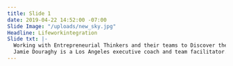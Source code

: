 ```yaml
---
title: Slide 1
date: 2019-04-22 14:52:00 -07:00
Slide Image: "/uploads/new_sky.jpg"
Headline: Lifeworkintegration
Slide txt: |-
  Working with Entrepreneurial Thinkers and their teams to Discover their Why, Improve their How and Develop What they do.
  Jamie Douraghy is a Los Angeles executive coach and team facilitator. He helps ambitious people overcome their perceived limitations and develop a life of their choosing. He is both a Gallups Strengths Finder and Why certified coach.
---
```


